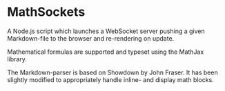 MathSockets
===========

A Node.js script which launches a WebSocket server pushing a given Markdown-file to the browser and re-rendering on update.

Mathematical formulas are supported and typeset using the MathJax library.

The Markdown-parser is based on Showdown by John Fraser. It has been slightly modified to appropriately handle inline- and display math blocks.
